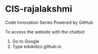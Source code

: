 # CIS-rajalakshmi
Code Innovation Series Powered by GitHub

To access the website with the chatbot 
1) Go to Google
2) Type edukidzz.github.io

